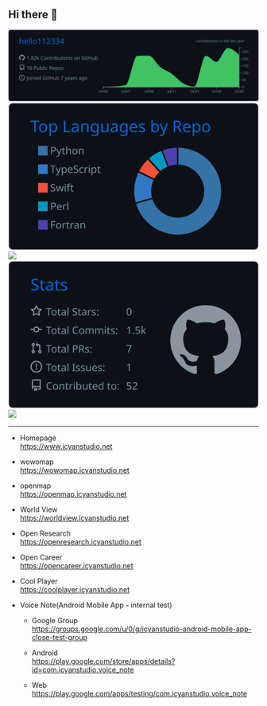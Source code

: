 ## Hi there 👋

<!--
**hello112334/hello112334** is a ✨ _special_ ✨ repository because its `README.md` (this file) appears on your GitHub profile.

Here are some ideas to get you started:

- 🔭 I’m currently working on ...
- 🌱 I’m currently learning ...
- 👯 I’m looking to collaborate on ...
- 🤔 I’m looking for help with ...
- 💬 Ask me about ...
- 📫 How to reach me: ...
- 😄 Pronouns: ...
- ⚡ Fun fact: ...
-->

[![](./profile-summary-card-output/github_dark/0-profile-details.svg)](https://github.com/vn7n24fzkq/github-profile-summary-cards)
[![](./profile-summary-card-output/github_dark/1-repos-per-language.svg)](https://github.com/vn7n24fzkq/github-profile-summary-cards) [![](./2-most-commit-language.svg)](https://github.com/vn7n24fzkq/github-profile-summary-cards)
[![](./profile-summary-card-output/github_dark/3-stats.svg)](https://github.com/vn7n24fzkq/github-profile-summary-cards) [![](./4-productive-time.svg)](https://github.com/vn7n24fzkq/github-profile-summary-cards)


---

- Homepage  
https://www.icyanstudio.net

- wowomap  
https://wowomap.icyanstudio.net

- openmap  
https://openmap.icyanstudio.net

- World View  
https://worldview.icyanstudio.net

- Open Research  
https://openresearch.icyanstudio.net

- Open Career  
https://opencareer.icyanstudio.net

- Cool Player  
https://coolplayer.icyanstudio.net

- Voice Note(Android Mobile App - internal test)  
  - Google Group  
  https://groups.google.com/u/0/g/icyanstudio-android-mobile-app-close-test-group

  - Android  
  https://play.google.com/store/apps/details?id=com.icyanstudio.voice_note

  - Web  
  https://play.google.com/apps/testing/com.icyanstudio.voice_note 

